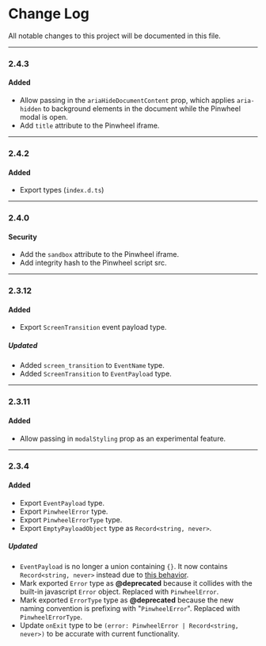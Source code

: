 # Change Log

All notable changes to this project will be documented in this file.

---

### 2.4.3

#### Added

- Allow passing in the `ariaHideDocumentContent` prop, which applies `aria-hidden` to background elements in the document while the Pinwheel modal is open.
- Add `title` attribute to the Pinwheel iframe.

---

### 2.4.2

#### Added

- Export types (`index.d.ts`)

---

### 2.4.0

#### Security

- Add the `sandbox` attribute to the Pinwheel iframe.
- Add integrity hash to the Pinwheel script src.

---

### 2.3.12

#### Added

- Export `ScreenTransition` event payload type.

##### Updated

- Added `screen_transition` to `EventName` type.
- Added `ScreenTransition` to `EventPayload` type.

---

### 2.3.11

#### Added

- Allow passing in `modalStyling` prop as an experimental feature.

---

### 2.3.4

#### Added

- Export `EventPayload` type.
- Export `PinwheelError` type.
- Export `PinwheelErrorType` type.
- Export `EmptyPayloadObject` type as `Record<string, never>`.

##### Updated

- `EventPayload` is no longer a union containing `{}`. It now contains `Record<string, never>` instead due to [this behavior](https://github.com/Microsoft/TypeScript/wiki/FAQ#why-are-all-types-assignable-to-empty-interfaces).
- Mark exported `Error` type as **@deprecated** because it collides with the built-in javascript `Error` object. Replaced with `PinwheelError`.
- Mark exported `ErrorType` type as **@deprecated** because the new naming convention is prefixing with "`PinwheelError`". Replaced with `PinwheelErrorType`.
- Update `onExit` type to be `(error: PinwheelError | Record<string, never>)` to be accurate with current functionality.
